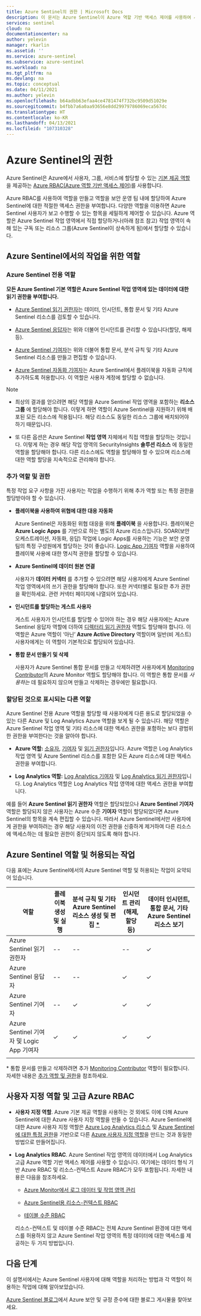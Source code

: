 ```yaml
---
title: Azure Sentinel의 권한 | Microsoft Docs
description: 이 문서는 Azure Sentinel이 Azure 역할 기반 액세스 제어를 사용하여 사용자에게 권한을 할당하는 방법과 각 역할에 대해 허용된 작업을 식별하는 방법에 대해 설명합니다.
services: sentinel
cloud: na
documentationcenter: na
author: yelevin
manager: rkarlin
ms.assetid: ''
ms.service: azure-sentinel
ms.subservice: azure-sentinel
ms.workload: na
ms.tgt_pltfrm: na
ms.devlang: na
ms.topic: conceptual
ms.date: 04/11/2021
ms.author: yelevin
ms.openlocfilehash: b64adbb63efaa4ce4781474f732bc9509d51029e
ms.sourcegitcommit: b4fbb7a6a0aa93656e8dd29979786069eca567dc
ms.translationtype: HT
ms.contentlocale: ko-KR
ms.lasthandoff: 04/13/2021
ms.locfileid: "107310328"
---
```

# <a name="permissions-in-azure-sentinel"></a>Azure Sentinel의 권한

Azure Sentinel은 Azure에서 사용자, 그룹, 서비스에 할당할 수 있는 [기본 제공 역할](../role-based-access-control/built-in-roles.md)을 제공하는 [Azure RBAC(Azure 역할 기반 액세스 제어)](../role-based-access-control/role-assignments-portal.md)를 사용합니다.

Azure RBAC를 사용하여 역할을 만들고 역할을 보안 운영 팀 내에 할당하여 Azure Sentinel에 대한 적절한 액세스 권한을 부여합니다. 다양한 역할을 이용하면 Azure Sentinel 사용자가 보고 수행할 수 있는 항목을 세밀하게 제어할 수 있습니다. Azure 역할은 Azure Sentinel 작업 영역에서 직접 할당하거나(아래 참조 참고) 작업 영역이 속해 있는 구독 또는 리소스 그룹(Azure Sentinel이 상속하게 됨)에서 할당할 수 있습니다.

## <a name="roles-for-working-in-azure-sentinel"></a>Azure Sentinel에서의 작업을 위한 역할

### <a name="azure-sentinel-specific-roles"></a>Azure Sentinel 전용 역할

**모든 Azure Sentinel 기본 역할은 Azure Sentinel 작업 영역에 있는 데이터에 대한 읽기 권한을 부여합니다.**

- [Azure Sentinel 읽기 권한자](../role-based-access-control/built-in-roles.md#azure-sentinel-reader)는 데이터, 인시던트, 통합 문서 및 기타 Azure Sentinel 리소스를 검토할 수 있습니다.

- [Azure Sentinel 응답자](../role-based-access-control/built-in-roles.md#azure-sentinel-responder)는 위와 더불어 인시던트를 관리할 수 ​​있습니다(할당, 해제 등).

- [Azure Sentinel 기여자](../role-based-access-control/built-in-roles.md#azure-sentinel-contributor)는 위와 더불어 통합 문서, 분석 규칙 및 기타 Azure Sentinel 리소스를 만들고 편집할 수 있습니다.

- [Azure Sentinel 자동화 기여자](../role-based-access-control/built-in-roles.md#azure-sentinel-contributor)는 Azure Sentinel에서 플레이북을 자동화 규칙에 추가하도록 허용합니다. 이 역할은 사용자 계정에 할당할 수 없습니다.

> [!NOTE]
>
> - 최상의 결과를 얻으려면 해당 역할을 Azure Sentinel 작업 영역을 포함하는 **리소스 그룹** 에 할당해야 합니다. 이렇게 하면 역할이 Azure Sentinel을 지원하기 위해 배포된 모든 리소스에 적용됩니다. 해당 리소스도 동일한 리소스 그룹에 배치되어야 하기 때문입니다.
>
> - 또 다른 옵션은 Azure Sentinel **작업 영역** 자체에서 직접 역할을 할당하는 것입니다. 이렇게 하는 경우 해당 작업 영역의 SecurityInsights **솔루션 리소스** 에 동일한 역할을 할당해야 합니다. 다른 리소스에도 역할을 할당해야 할 수 있으며 리소스에 대한 역할 할당을 지속적으로 관리해야 합니다.

### <a name="additional-roles-and-permissions"></a>추가 역할 및 권한

특정 작업 요구 사항을 가진 사용자는 작업을 수행하기 위해 추가 역할 또는 특정 권한을 할당받아야 할 수 있습니다.

- **플레이북을 사용하여 위협에 대한 대응 자동화**

    Azure Sentinel은 자동화된 위협 대응을 위해 **플레이북** 을 사용합니다. 플레이북은 **Azure Logic Apps** 를 기반으로 하는 별도의 Azure 리소스입니다. SOAR(보안 오케스트레이션, 자동화, 응답) 작업에 Logic Apps를 사용하는 기능은 보안 운영 팀의 특정 구성원에게 할당하는 것이 좋습니다. [Logic App 기여자](../role-based-access-control/built-in-roles.md#logic-app-contributor) 역할을 사용하여 플레이북 사용에 대한 명시적 권한을 할당할 수 있습니다.

- **Azure Sentinel에 데이터 원본 연결**

    사용자가 **데이터 커넥터** 를 추가할 수 있으려면 해당 사용자에게 Azure Sentinel 작업 영역에서의 쓰기 권한을 할당해야 합니다. 또한 커넥터별로 필요한 추가 권한을 확인하세요. 관련 커넥터 페이지에 나열되어 있습니다.

- **인시던트를 할당하는 게스트 사용자**

    게스트 사용자가 인시던트를 할당할 수 있어야 하는 경우 해당 사용자에는 Azure Sentinel 응답자 역할에 더하여 [디렉터리 읽기 권한자](../active-directory/roles/permissions-reference.md#directory-readers) 역할도 할당해야 합니다. 이 역할은 Azure 역할이 ‘아닌’ **Azure Active Directory** 역할이며 일반(비 게스트) 사용자에게는 이 역할이 기본적으로 할당되어 있습니다.

- **통합 문서 만들기 및 삭제**

    사용자가 Azure Sentinel 통합 문서를 만들고 삭제하려면 사용자에게 [Monitoring Contributor](../role-based-access-control/built-in-roles.md#monitoring-contributor)의 Azure Monitor 역할도 할당해야 합니다. 이 역할은 통합 문서를 *사용하는* 데 필요하지 않으며 만들고 삭제하는 경우에만 필요합니다.

### <a name="other-roles-you-might-see-assigned"></a>할당된 것으로 표시되는 다른 역할

Azure Sentinel 전용 Azure 역할을 할당할 때 사용자에게 다른 용도로 할당되었을 수 있는 다른 Azure 및 Log Analytics Azure 역할을 보게 될 수 있습니다. 해당 역할은 Azure Sentinel 작업 영역 및 기타 리소스에 대한 액세스 권한을 포함하는 보다 광범위한 권한을 부여한다는 것을 알아야 합니다.

- **Azure 역할:** [소유자](../role-based-access-control/built-in-roles.md#owner), [기여자](../role-based-access-control/built-in-roles.md#contributor) 및 [읽기 권한자](../role-based-access-control/built-in-roles.md#reader)입니다. Azure 역할은 Log Analytics 작업 영역 및 Azure Sentinel 리소스를 포함한 모든 Azure 리소스에 대한 액세스 권한을 부여합니다.

- **Log Analytics 역할:** [Log Analytics 기여자](../role-based-access-control/built-in-roles.md#log-analytics-contributor) 및 [Log Analytics 읽기 권한자](../role-based-access-control/built-in-roles.md#log-analytics-reader)입니다. Log Analytics 역할은 Log Analytics 작업 영역에 대한 액세스 권한을 부여합니다.

예를 들어 **Azure Sentinel 읽기 권한자** 역할은 할당되었으나 **Azure Sentinel 기여자** 역할은 할당되지 않은 사용자는 Azure 수준 **기여자** 역할이 할당되었다면 Azure Sentinel의 항목을 계속 편집할 수 있습니다. 따라서 Azure Sentinel에서만 사용자에게 권한을 부여하려는 경우 해당 사용자의 이전 권한을 신중하게 제거하여 다른 리소스에 액세스하는 데 필요한 권한이 중단되지 않도록 해야 합니다.

## <a name="azure-sentinel-roles-and-allowed-actions"></a>Azure Sentinel 역할 및 허용되는 작업

다음 표에는 Azure Sentinel에서의 Azure Sentinel 역할 및 허용되는 작업이 요약되어 있습니다.

| 역할 | 플레이북 생성 및 실행| 분석 규칙 및 기타 Azure Sentinel 리소스 생성 및 편집 [*](#workbooks) | 인시던트 관리(해제, 할당 등) | 데이터 인시던트, 통합 문서, 기타 Azure Sentinel 리소스 보기 |
|---|---|---|---|---|
| Azure Sentinel 읽기 권한자 | -- | -- | -- | &#10003; |
| Azure Sentinel 응답자 | -- | -- | &#10003; | &#10003; |
| Azure Sentinel 기여자 | -- | &#10003; | &#10003; | &#10003; |
| Azure Sentinel 기여자 및 Logic App 기여자 | &#10003; | &#10003; | &#10003; | &#10003; |
| | | | | |

<a name=workbooks></a>* 통합 문서를 만들고 삭제하려면 추가 [Monitoring Contributor](../role-based-access-control/built-in-roles.md#monitoring-contributor) 역할이 필요합니다. 자세한 내용은 [추가 역할 및 권한](#additional-roles-and-permissions)을 참조하세요.
## <a name="custom-roles-and-advanced-azure-rbac"></a>사용자 지정 역할 및 고급 Azure RBAC

- **사용자 지정 역할**. Azure 기본 제공 역할을 사용하는 것 외에도 이에 더해 Azure Sentinel에 대한 Azure 사용자 지정 역할을 만들 수 있습니다. Azure Sentinel에 대한 Azure 사용자 지정 역할은 [Azure Log Analytics 리소스](../role-based-access-control/resource-provider-operations.md#microsoftoperationalinsights) 및 [Azure Sentinel에 대한 특정 권한](../role-based-access-control/resource-provider-operations.md#microsoftsecurityinsights)을 기반으로 다른 [Azure 사용자 지정 역할](../role-based-access-control/custom-roles-rest.md#create-a-custom-role)을 만드는 것과 동일한 방법으로 만들어집니다.

- **Log Analytics RBAC**. Azure Sentinel 작업 영역의 데이터에서 Log Analytics 고급 Azure 역할 기반 액세스 제어를 사용할 수 있습니다. 여기에는 데이터 형식 기반 Azure RBAC 및 리소스-컨텍스트 Azure RBAC가 모두 포함됩니다. 자세한 내용은 다음을 참조하세요.

    - [Azure Monitor에서 로그 데이터 및 작업 영역 관리](../azure-monitor/logs/manage-access.md#manage-access-using-workspace-permissions)

    - [Azure Sentinel용 리소스-컨텍스트 RBAC](resource-context-rbac.md)
    - [테이블 수준 RBAC](https://techcommunity.microsoft.com/t5/azure-sentinel/table-level-rbac-in-azure-sentinel/ba-p/965043)

    리소스-컨텍스트 및 테이블 수준 RBAC는 전체 Azure Sentinel 환경에 대한 액세스를 허용하지 않고 Azure Sentinel 작업 영역의 특정 데이터에 대한 액세스를 제공하는 두 가지 방법입니다.

## <a name="next-steps"></a>다음 단계

이 설명서에서는 Azure Sentinel 사용자에 대해 역할을 처리하는 방법과 각 역할이 허용하는 작업에 대해 알아보았습니다.

[Azure Sentinel 블로그](https://aka.ms/azuresentinelblog)에서 Azure 보안 및 규정 준수에 대한 블로그 게시물을 찾아보세요.
